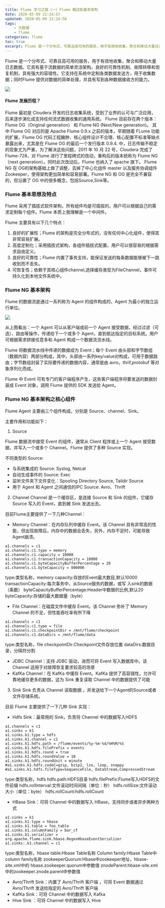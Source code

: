 ```yaml
---
title: Flume 学习之路（一）Flume 概述和基本架构
date: 2020-05-09 22:24:57
updated: 2020-05-09 22:24:58
tags: 
    - 大数据
    - flume
categories: flume
toc: true
excerpt: Flume 是一个分布式、可靠且高可用的服务，用于有效地收集，聚合和移动大量日志数据。它具有基于流数据的简单灵活架构，良好的可靠性机制、故障转移和恢复机制，具有强大的容错性。它支持在系统中定制各类数据发送方，用于收集数据；同时Flume 提供对数据的简单处理，并具有写到各种数据接收方的能力。
---
```



Flume 是一个分布式、可靠且高可用的服务，用于有效地收集，聚合和移动大量日志数据。它具有基于流数据的简单灵活架构，良好的可靠性机制、故障转移和恢复机制，具有强大的容错性。它支持在系统中定制各类数据发送方，用于收集数据；同时Flume 提供对数据的简单处理，并具有写到各种数据接收方的能力。

![](https://static.studytime.xin/image/articles/spring-bootDevGuide_image00.png)


#### Flume 发展历程？

Flume 最初是 Cloudera 开发的日志收集系统，受到了业界的认可与广泛应用，后来逐步演化成支持任何流式数据收集的通用系统。
Flume 目前存在两个版本：Flume OG（Original generation） 和 Flume NG (Next/New generation)。
其中 Flume OG 对应的是 Apache Flume 0.9.x 之前的版本，早期随着 FLume 功能的扩展，Flume OG 代码工程臃肿、核心组件设计不合理、核心配置不标准等缺点暴露出来，尤其是在 Flume OG 的最后一个发行版本 0.9.4. 中，日志传输不稳定的现象尤为严重，为了解决这些问题，2011 年 10 月 22 号，Cloudera 完成了 Flume-728，对 Flume 进行了里程碑式的改动，重构后的版本统称为 Flume NG（next generation）。同时此次改动后，Flume 也纳入了 apache 旗下。
Flume NG 在 OG的架构基础上做了调整，去掉了中心化组件 master 以及服务协调组件 Zookeeper，使得架构更加简单和容易部署。Flume NG 和 OG 是完全不兼容的，但沿袭了 OG 中的很多概念，包括Source,Sink等。


### Flume 基本思想及特点

Flume 采用了插拔式软件架构，所有组件均是可插拔的，用户可以根据自己的需求定制每个组件。Flume 本质上我理解是一个中间件。

Flume 主要具有以下几个特点：
1. 良好的扩展性；Flume 的架构是完全分布式的，没有任何中心化组件，使得其非常容易扩展。
2. 高度定制化；采用插拔式架构，各组件插拔式配置，用户可以很容易的根据需求自由定义。
3. 良好的可靠性；Flume 内置了事务支持，能保证发送的每条数据能够被下一跳收到而不丢失。
4. 可恢复性；依赖于其核心组件channel,选择缓存类型为FileChannel，事件可持久化到本地文件系统中。


### Flume NG 基本架构

Flume 的数据流是通过一系列称为 Agent 的组件构成的，Agent 为最小的独立运行单位。

![](https://static.studytime.xin/image/articles/spring-boot2018111514013722.png)

从上图看出：一个 Agent 可以从客户端或前一个 Agent 接受数据，经过过滤（可选）、路由等操作，传递给下一个或多个 Agent，直到抵达指定的目标系统。用户可根据需求拼接任意多和 Agent 构成一个数据流流水线。

Flume 将数据流水线中传递的数据成为 Event；每个 Event 由头部和字节数组（数据内容）两部分构成，其中，头部由一系列key/value对构成，可用于数据路由；字节数组封装了实际要传递的数据内容，通常是由 avro，thrif,protobuf 等对象序列化而成。

Flume 中 Event 可有专门的客户端程序产生，这些客户端程序将要发送的数据封装成 Event 对象，调用 Flume 提供的 SDK 发送给 Agent。

### Flume NG 基本架构之核心组件

Flume Agent 主要由三个组件构成，分别是 Source、channel、Sink。

主要作用和功能如下：

1. Source

Flume 数据流中接受 Event 的组件，通常从 Client 程序或上一个 Agent 接受数据，并写入一个或多个 Channel。Flume 提供了多种 Source 实现。

不同类型的 Source:
- 与系统集成的 Source: Syslog, Netcat 
- 自动生成事件的 Source: Exec
- 监听文件夹下文件变化：Spooling Directory Source, Taildir Source 
- 用于 Agent 和 Agent 之间通信的IPC Source: Avro、Thrift

2. Channel
Channel 是一个缓存区，是连接 Source 和 Sink 的组件，它缓存 Source 写入的 Event，直到被 Sink 发送出去。

目前Flume主要提供了一下几种Channel：
- Memory Channel：在内存队列中缓存 Event。该 Channel 具有非常高的性能，但出现故障后，内存中的数据会丢失，另外，内存不足时，可能导致Agent崩溃。

```
a1.channels = c1 
a1.channels.c1.type = memory 
a1.channels.c1.capacity = 10000 
a1.channels.c1.transactionCapacity = 10000 
a1.channels.c1.byteCapacityBufferPercentage = 20 
a1.channels.c1.byteCapacity = 800000
```

type:类型名称，memory
capacity:存放的Event最大数目,默认10000
transactionCapacity:每次事务中，从Source服务的数据，或写 入sink的数据（条数）
byteCapacityBufferPercentage:Header中数据的比例,默认20
byteCapacity:存储的最大数据量（byte）

- File Channel：在磁盘文件中缓存 Event。该 Channel 弥补了 Memory Channel 的不足，但性能吞吐率有所下降

```
a1.channels = c1 
a1.channels.c1.type = file 
a1.channels.c1.checkpointDir = /mnt/flume/checkpoint 
a1.channels.c1.dataDirs = /mnt/flume/data
```
type:类型名称，file
checkpointDir:Checkpoint文件存放位置
dataDirs:数据目录，分隔符分割

- JDBC Channel：支持 JDBC 驱动，进而可将 Event 写入数据库中。该 Channel 适用于对故障恢复要求较高的场景
- KafKa Channel：在 KafKa 中缓存 Event。KafKa 提供了高容错性，允许可靠地缓存更多的数据，这为 Sink 重复读取 Channel 中的数据提供了可能

3. Sink
Sink 负责从 Channel  读取数据 ，并发送给下一个Agent的Source或者文件存储系统。

目前 Flume 主要提供了一下几种 Sink 实现：
- Hdfs Sink：最常用的 Sink，负责将 Channel 中的数据写入HDFS

```
a1.channels = c1 
a1.sinks = k1 
a1.sinks.k1.type = hdfs 
a1.sinks.k1.channel = c1 
a1.sinks.k1.hdfs.path = /flume/events/%y-%m-%d/%H%M/%S 
a1.sinks.k1.hdfs.filePrefix = events
a1.sinks.k1.hdfs.round = true 
a1.sinks.k1.hdfs.roundValue = 10 
a1.sinks.k1.hdfs.roundUnit = minute 
#a1.sinks.k1.hdfs.codeC=gzip, bzip2, lzo, lzop, snappy 
#a1.sinks.k1.hdfs.fileType=SequenceFile, DataStream,CompressedStream
```
type:类型名称，hdfs
hdfs.path:HDFS目录
hdfs.filePrefix:Flume写入HDFS的文件前缀
hdfs.rollInterval:文件滚动时间间隔（单位：秒）
hdfs.rollSize:文件滚动大小（单位：byte）
hdfs.rollCount:hdfs.rollCount

- HBase Sink：可将 Channel 中的数据写入 HBase，支持同步或者异步两种方式

```
a1.sinks = k1 
a1.sinks.k1.type = hbase 
a1.sinks.k1.table = foo_table 
a1.sinks.k1.columnFamily = bar_cf 
a1.sinks.k1.serializer = org.apache.flume.sink.hbase.RegexHbaseEventSerializer 
a1.sinks:.k1.channel = c1
```

type:类型名称，hbase
table:Hbase Table名称
Column family:Hbase Table中column family名称
zookeeperQuorum:Hbase中zookeeper地址，hbase-site.xml中的 hbase.zookeeper.quorum中参数值
znodeParent:hbase-site.xml中的zookeeper.znode.parent中参数值

- Avro/Thrift Sink：内置了 Avro/Thrift 客户端 ，可将 Event 数据通过 Avro/Thrift 发送给指定的 Avro/Thrift 客户端 
- KafKa Sink：可将 Channel 中的数据写入 Kafka
- Hive Sink ：可将 Channel 中的数据写入 Hive
